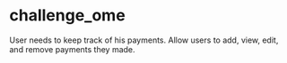 # challenge_ome
User needs to keep track of his payments. Allow users to add, view, edit, and remove payments they made.

